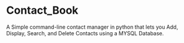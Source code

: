 # Contact_Book
A Simple command-line contact manager in python that lets you Add, Display, Search, and Delete Contacts using a MYSQL Database.
